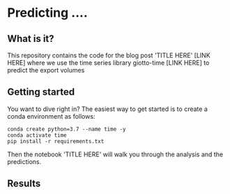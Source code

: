 # Predicting ....

## What is it?
This repository contains the code for the blog post 'TITLE HERE' [LINK HERE] where we use the time series library giotto-time
[LINK HERE] to predict the export volumes 

## Getting started
You want to dive right in? The easiest way to get started is to create a conda environment as follows:
```
conda create python=3.7 --name time -y
conda activate time
pip install -r requirements.txt
```
Then the notebook 'TITLE HERE' will walk you through the analysis and the predictions.

## Results


